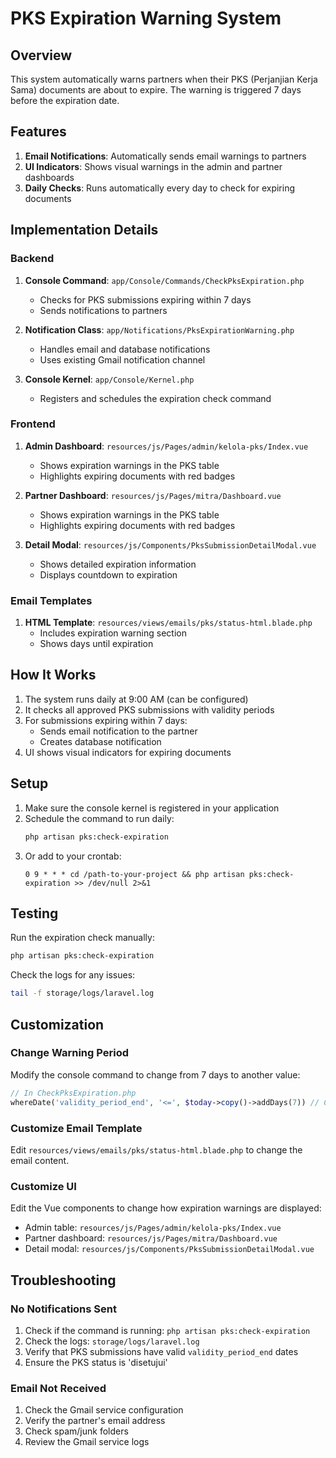 # PKS Expiration Warning System

## Overview

This system automatically warns partners when their PKS (Perjanjian Kerja Sama) documents are about to expire. The warning is triggered 7 days before the expiration date.

## Features

1. **Email Notifications**: Automatically sends email warnings to partners
2. **UI Indicators**: Shows visual warnings in the admin and partner dashboards
3. **Daily Checks**: Runs automatically every day to check for expiring documents

## Implementation Details

### Backend

1. **Console Command**: `app/Console/Commands/CheckPksExpiration.php`
   - Checks for PKS submissions expiring within 7 days
   - Sends notifications to partners

2. **Notification Class**: `app/Notifications/PksExpirationWarning.php`
   - Handles email and database notifications
   - Uses existing Gmail notification channel

3. **Console Kernel**: `app/Console/Kernel.php`
   - Registers and schedules the expiration check command

### Frontend

1. **Admin Dashboard**: `resources/js/Pages/admin/kelola-pks/Index.vue`
   - Shows expiration warnings in the PKS table
   - Highlights expiring documents with red badges

2. **Partner Dashboard**: `resources/js/Pages/mitra/Dashboard.vue`
   - Shows expiration warnings in the PKS table
   - Highlights expiring documents with red badges

3. **Detail Modal**: `resources/js/Components/PksSubmissionDetailModal.vue`
   - Shows detailed expiration information
   - Displays countdown to expiration

### Email Templates

1. **HTML Template**: `resources/views/emails/pks/status-html.blade.php`
   - Includes expiration warning section
   - Shows days until expiration

## How It Works

1. The system runs daily at 9:00 AM (can be configured)
2. It checks all approved PKS submissions with validity periods
3. For submissions expiring within 7 days:
   - Sends email notification to the partner
   - Creates database notification
4. UI shows visual indicators for expiring documents

## Setup

1. Make sure the console kernel is registered in your application
2. Schedule the command to run daily:
   ```bash
   php artisan pks:check-expiration
   ```
3. Or add to your crontab:
   ```
   0 9 * * * cd /path-to-your-project && php artisan pks:check-expiration >> /dev/null 2>&1
   ```

## Testing

Run the expiration check manually:
```bash
php artisan pks:check-expiration
```

Check the logs for any issues:
```bash
tail -f storage/logs/laravel.log
```

## Customization

### Change Warning Period

Modify the console command to change from 7 days to another value:
```php
// In CheckPksExpiration.php
whereDate('validity_period_end', '<=', $today->copy()->addDays(7)) // Change 7 to your desired value
```

### Customize Email Template

Edit `resources/views/emails/pks/status-html.blade.php` to change the email content.

### Customize UI

Edit the Vue components to change how expiration warnings are displayed:
- Admin table: `resources/js/Pages/admin/kelola-pks/Index.vue`
- Partner dashboard: `resources/js/Pages/mitra/Dashboard.vue`
- Detail modal: `resources/js/Components/PksSubmissionDetailModal.vue`

## Troubleshooting

### No Notifications Sent

1. Check if the command is running: `php artisan pks:check-expiration`
2. Check the logs: `storage/logs/laravel.log`
3. Verify that PKS submissions have valid `validity_period_end` dates
4. Ensure the PKS status is 'disetujui'

### Email Not Received

1. Check the Gmail service configuration
2. Verify the partner's email address
3. Check spam/junk folders
4. Review the Gmail service logs